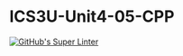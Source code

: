 # ICS3U-Unit4-05-CPP

[![GitHub's Super Linter](https://github.com/michael-clermont1/ICS3U-Unit4-05-CPP/workflows/GitHub's%20Super%20Linter/badge.svg)](https://github.com/michael-clermont1/ICS3U-Unit4-05-CPP/actions)
